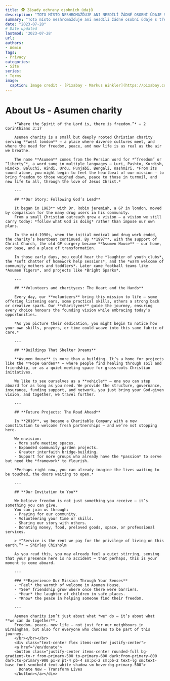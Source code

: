 ```yaml
---
title: 🕵️ Zásady ochrany osobních údajů
description: "TOTO MÍSTO NESHROMAŽĎUJE ANI NESDÍLÍ ŽÁDNÉ OSOBNÍ ÚDAJE S TŘETÍMI STRANAMI."
summary: "Toto místo neshromažďuje ani nesdílí žádné osobní údaje s třetími stranami."
date: "2023-07-28"
# Date updated
lastmod: '2023-07-28'
url: 
authors: 
- Admin
Tags: 
- Privacy
categories: 
- Site
series: 
- Terms
image:
  caption: Image credit - [Pixabay - Markus Winkler](https://pixabay.com/photos/privacy-policy-dsgvo-5243225/)
---
```

# **About Us - Asumen charity** 
        
        *“Where the Spirit of the Lord is, there is freedom.”* — 2 Corinthians 3:17  

        Asumen charity is a small but deeply rooted Christian charity serving **west london** — a place where diverse cultures meet, and where the need for freedom, peace, and new life is as real as the air we breathe.  

        The name **Asumen** comes from the Persian word for *“freedom” or “liberty”*, a word sung in multiple languages — Luri, Pashto, Kurdish, Hindko, Baluchi, Hindi, Urdu, Punjabi, Bengali, Kashmiri. *From its sound alone, you might begin to feel the heartbeat of our mission — to bring freedom to those weighed down, peace to those in turmoil, and new life to all, through the love of Jesus Christ.*        

        ---

        ## **Our Story: Following God’s Lead**
        
        It began in 1983** with Dr. Robin jeremiah, a GP in london, moved by compassion for the many drug users in his community.  
        From a small Christian outreach grew a vision — a vision we still carry today: *follow what God is doing* rather than impose our own plans.  
        
        In the mid-1990s, when the initial medical and drug work ended, the charity’s heartbeat continued. By **1997**, with the support of Christ Church, the old GP surgery became **Asumen House** — our home, our base, and a place of transformation.
        
        In those early days, you could hear the *laughter of youth clubs*, the *soft chatter of homework help sessions*, and the *warm welcome of community mothers and toddlers*. Later came football teams like *Asumen Tigers*, and projects like *Bright Sparks*.  
        
        ---
        
        ## **Volunteers and charityees: The Heart and the Hands**
        
        Every day, our **volunteers** bring this mission to life — some offering listening ears, some practical skills, others a strong back or creative spark. Our **charityees** guide the journey, ensuring every choice honours the founding vision while embracing today’s opportunities.
        
        *As you picture their dedication, you might begin to notice how your own skills, prayers, or time could weave into this same fabric of care.*
        
        ---
        
        ## **Buildings That Shelter Dreams**
        
        **Asumen House** is more than a building. It’s a home for projects like the **Hope Garden** — where people find healing through soil and friendship, or as a quiet meeting space for grassroots Christian initiatives.  
        
        We like to see ourselves as a **vehicle** — one you can step aboard for as long as you need. We provide the structure, governance, insurance, funding support, and network… you just bring your God-given vision, and together, we travel further.
        
        ---
        
        ## **Future Projects: The Road Ahead**
        
        In **2010**, we became a Charitable Company with a new constitution to welcome fresh partnerships — and we’re not stopping here.  
        
        We envision:
        - More safe meeting spaces.
        - Expanded community garden projects.  
        - Greater interfaith bridge-building.  
        - Support for more groups who already have the *passion* to serve but need the *framework* to flourish.  
        
        *Perhaps right now, you can already imagine the lives waiting to be touched… the doors waiting to open.*
        
        ---
        
        ## **Our Invitation to You**
        
        We believe freedom is not just something you receive — it’s something you can give.  
        You can join us through:  
        - Praying for our community.  
        - Volunteering your time or skills.  
        - Sharing our story with others.  
        - Donating money, food, preloved goods, space, or professional services.  
        
        > *“Service is the rent we pay for the privilege of living on this earth.”* – Shirley Chisholm
        
        As you read this, you may already feel a quiet stirring, sensing that your presence here is no accident — that perhaps, this is your moment to come aboard.
        
        ---
        
        ### **Experience Our Mission Through Your Senses**
        - *Feel* the warmth of welcome in Asumen House.  
        - *See* friendship grow where once there were barriers.  
        - *Hear* the laughter of children in safe places.  
        - *Know* the peace in helping someone find their freedom.
        
        ---
        
        Asumen charity isn’t just about what *we* do — it’s about what **we can do together**.  
        Freedom… peace… new life — not just for our neighbours in Birmingham, but also for everyone who chooses to be part of this journey.
        </br></br></br>
        <div class="text-center flex items-center justify-center">
        <a href="/en/donate">
        <button class="justify-center items-center rounded-full bg-gradient-to-r from-primary-500 to-primary-600 dark:from-primary-800 dark:to-primary-900 px-8 pt-4 pb-4 sm:px-2 sm:pb-2 text-lg sm:text-base font-semibold text-white shadow-sm hover:bg-primary-500">
          Donate Now - Transform Lives
        </button></a></div>
